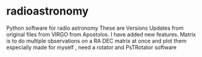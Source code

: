 # radioastronomy
Python software for radio astronomy
These are Versions Updates from original files from VIRGO from Apostolos.
I have added new features.
Matrix is to do multiple observations on a RA DEC matrix at once and plot them
especially made for myself , need a rotator and PsTRotator software

